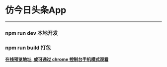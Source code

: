 # 仿今日头条App

---

### npm run dev 本地开发
### npm run build 打包

**[在线预览地址, 或可通过 chrome 控制台手机模式观看](https://skywalkers2012.github.io/toutiao/dist/index.html)**




